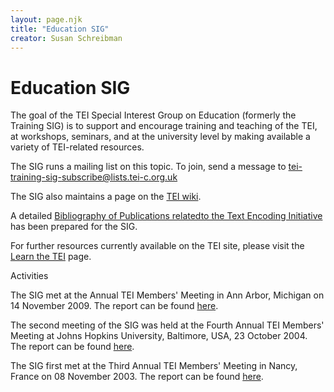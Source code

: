 ```yaml
---
layout: page.njk
title: "Education SIG"
creator: Susan Schreibman
---
```

# Education SIG



The goal of the TEI Special Interest Group on Education (formerly the Training SIG)
 is to support and encourage training and teaching of the TEI, at workshops, seminars,
 and at the university level by making available a variety of TEI\-related resources.
 
 


The SIG runs a mailing list on this topic. To join, send a message to
 [tei\-training\-sig\-subscribe@lists.tei\-c.org.uk](mailto:tei-training-sig-subscribe@lists.tei-c.org.uk)


The SIG also maintains a page on the [TEI wiki](https://wiki.tei-c.org/index.php/SIG:Education).
 




A detailed 
 [Bibliography of Publications relatedto the Text Encoding Initiative](/Support/Learn/tei_bibliography.xml) has been prepared for the
 SIG.


For further resources currently available on the TEI site, please visit the [Learn the TEI](/Support/Learn/) page. 



Activities
 
 The SIG met at the Annual TEI Members' Meeting in Ann Arbor, Michigan on 
 14 November 2009. The report can be found [here](annarbor.xml).


The second meeting of the SIG was held at the Fourth Annual TEI Members' Meeting at
 Johns Hopkins University, Baltimore, USA, 
 23 October 2004. The report can be found [here](baltimore.xml).


The SIG first met at the Third Annual TEI Members' Meeting in Nancy, France on 
 08 November 2003. The report can be found [here](nancy.xml).




